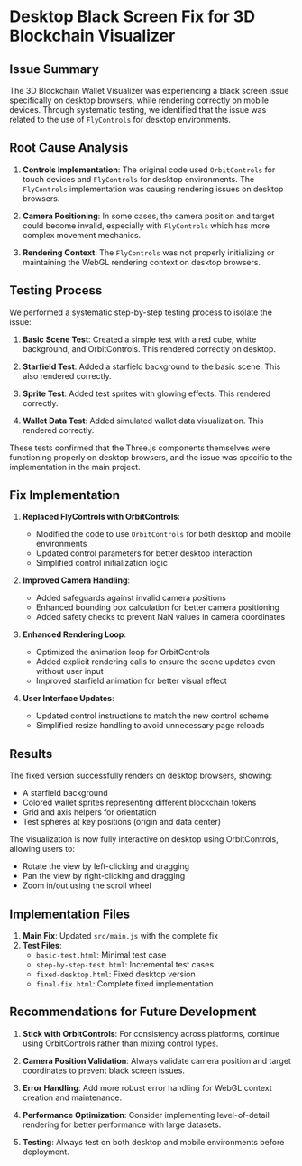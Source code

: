 # Desktop Black Screen Fix for 3D Blockchain Visualizer

## Issue Summary
The 3D Blockchain Wallet Visualizer was experiencing a black screen issue specifically on desktop browsers, while rendering correctly on mobile devices. Through systematic testing, we identified that the issue was related to the use of `FlyControls` for desktop environments.

## Root Cause Analysis
1. **Controls Implementation**: The original code used `OrbitControls` for touch devices and `FlyControls` for desktop environments. The `FlyControls` implementation was causing rendering issues on desktop browsers.

2. **Camera Positioning**: In some cases, the camera position and target could become invalid, especially with `FlyControls` which has more complex movement mechanics.

3. **Rendering Context**: The `FlyControls` was not properly initializing or maintaining the WebGL rendering context on desktop browsers.

## Testing Process
We performed a systematic step-by-step testing process to isolate the issue:

1. **Basic Scene Test**: Created a simple test with a red cube, white background, and OrbitControls. This rendered correctly on desktop.

2. **Starfield Test**: Added a starfield background to the basic scene. This also rendered correctly.

3. **Sprite Test**: Added test sprites with glowing effects. This rendered correctly.

4. **Wallet Data Test**: Added simulated wallet data visualization. This rendered correctly.

These tests confirmed that the Three.js components themselves were functioning properly on desktop browsers, and the issue was specific to the implementation in the main project.

## Fix Implementation
1. **Replaced FlyControls with OrbitControls**:
   - Modified the code to use `OrbitControls` for both desktop and mobile environments
   - Updated control parameters for better desktop interaction
   - Simplified control initialization logic

2. **Improved Camera Handling**:
   - Added safeguards against invalid camera positions
   - Enhanced bounding box calculation for better camera positioning
   - Added safety checks to prevent NaN values in camera coordinates

3. **Enhanced Rendering Loop**:
   - Optimized the animation loop for OrbitControls
   - Added explicit rendering calls to ensure the scene updates even without user input
   - Improved starfield animation for better visual effect

4. **User Interface Updates**:
   - Updated control instructions to match the new control scheme
   - Simplified resize handling to avoid unnecessary page reloads

## Results
The fixed version successfully renders on desktop browsers, showing:
- A starfield background
- Colored wallet sprites representing different blockchain tokens
- Grid and axis helpers for orientation
- Test spheres at key positions (origin and data center)

The visualization is now fully interactive on desktop using OrbitControls, allowing users to:
- Rotate the view by left-clicking and dragging
- Pan the view by right-clicking and dragging
- Zoom in/out using the scroll wheel

## Implementation Files
1. **Main Fix**: Updated `src/main.js` with the complete fix
2. **Test Files**: 
   - `basic-test.html`: Minimal test case
   - `step-by-step-test.html`: Incremental test cases
   - `fixed-desktop.html`: Fixed desktop version
   - `final-fix.html`: Complete fixed implementation

## Recommendations for Future Development
1. **Stick with OrbitControls**: For consistency across platforms, continue using OrbitControls rather than mixing control types.

2. **Camera Position Validation**: Always validate camera position and target coordinates to prevent black screen issues.

3. **Error Handling**: Add more robust error handling for WebGL context creation and maintenance.

4. **Performance Optimization**: Consider implementing level-of-detail rendering for better performance with large datasets.

5. **Testing**: Always test on both desktop and mobile environments before deployment.